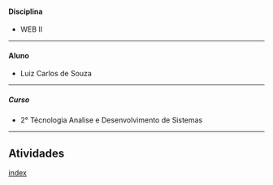 #### Disciplina
* WEB II
**********************
#### Aluno
   * Luiz Carlos de Souza
**********************
##### Curso
   * 2° Técnologia Analise e Desenvolvimento de Sistemas   
**********************
## Atividades
[index](https://github.com/lcsouzacvel/IFPR_CVEL/blob/main/web/atividades/index.html)